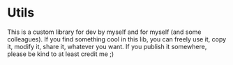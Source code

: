# Utils

This is a custom library for dev by myself and for myself (and some colleagues).
If you find something cool in this lib, you can freely use it, copy it, modify it, share it, whatever you want.
If you publish it somewhere, please be kind to at least credit me ;)